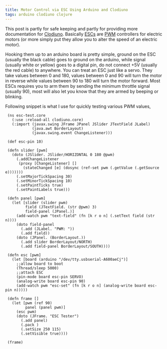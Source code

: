 ```yaml
---
title: Motor Control via ESC Using Arduino and Clodiuno
tags: arduino clodiuno clojure
---
```


This post is partly for safe keeping and partly for providing more
documentation for [Clodiuno](/clodiuno.markdown). Basically
[ESCs](http://en.wikipedia.org/wiki/Electronic_speed_control) are
[PWM](http://en.wikipedia.org/wiki/Pulse-width_modulation) controllers
for electric motors (or more simply put they allow you to alter the
speed of an electric motor). 

Hooking them up to an arduino board is pretty simple, ground on the ESC
(usually the black cable) goes to ground on the arduino, while signal
(usually white or yellow) goes to a digital pin, do not connect +5V
(usually the red cable) to anywhere. You can treat an ESC just like a
servo. They take values between 0 and 180, values between 0 and 90 will
turn the motor in reverse while values between 90 to 180 will turn the
motor forward. Most ESCs requires you to arm them by sending the minimum
throttle signal (usually 90), most will also let you know that they are
armed by beeping or blinking.

Following snippet is what I use for quickly testing various PWM values,

     (ns esc-test.core
       (:use :reload-all clodiuno.core)
       (:import (javax.swing JFrame JPanel JSlider JTextField JLabel)
                (java.awt BorderLayout)
                (javax.swing.event ChangeListener)))

     (def esc-pin 10)

     (defn slider [pwm]
       (doto (JSlider. JSlider/HORIZONTAL 0 180 @pwm)
         (.addChangeListener 
          (proxy [ChangeListener] [] 
            (stateChanged [e] (dosync (ref-set pwm (.getValue (.getSource e)))))))
         (.setMajorTickSpacing 30)
         (.setMinorTickSpacing 10)
         (.setPaintTicks true)
         (.setPaintLabels true)))

     (defn panel [pwm]
       (let [slider (slider pwm)
             field (JTextField. (str @pwm) 3)
             field-panel (JPanel.)]
         (add-watch pwm "text-field" (fn [k r o n] (.setText field (str n))))
         (doto field-panel
           (.add (JLabel. "PWM: "))
           (.add field))
         (doto (JPanel. (BorderLayout.))
           (.add slider BorderLayout/NORTH)
           (.add field-panel BorderLayout/SOUTH))))

     (defn esc [pwm]
       (let [board (arduino "/dev/tty.usbserial-A600aeCj")]
         ;;allow board to boot
         (Thread/sleep 5000)
         ;;attach ESC
         (pin-mode board esc-pin SERVO)
         (analog-write board esc-pin 90)
         (add-watch pwm "esc-set" (fn [k r o n] (analog-write board esc-pin n)))))

     (defn frame []
       (let [pwm (ref 90)
             panel (panel pwm)]
         (esc pwm)
         (doto (JFrame. "ESC Tester")
           (.add panel)
           (.pack )
           (.setSize 250 115)
           (.setVisible true))))

     (frame)
